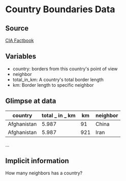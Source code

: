 # Country Boundaries Data

## Source

[CIA Factbook](https://www.cia.gov/library/publications/the-world-factbook/fields/2096.html)

## Variables
- country: borders from this country's point of view 
- neighbor
- total_in_km: A country's total border length
- km: Border length to specific neighbor
 
## Glimpse at data

country  | total _ in _ km | km | neighbor
------------- | ------------- | ------------- | -------------
Afghanistan|5.987|91|China
Afghanistan|5.987|921|Iran
...

## Implicit information
How many neighbors has a country?
